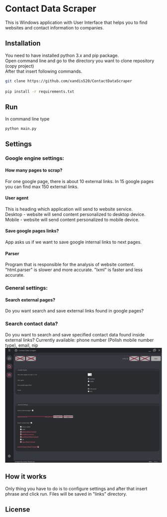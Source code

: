 # Contact Data Scraper
This is Windows application with User Interface that helps you to find websites and contact information to companies.
## Installation
You need to have installed python 3.x and pip package.\
Open command line and go to the directory you want to clone repository (copy project)\
After that insert following commands.
```bash
git clone https://github.com/xandis520/ContactDataScraper

pip install -r requirements.txt
```
## Run
In command line type
```bash
python main.py
```
## Settings
### Google engine settings:
#### How many pages to scrap?
For one google page, there is about 10 external links. In 15 google pages you can find max 150 external links.
#### User agent
This is heading which application will send to website service.\
Desktop - website will send content personalized to desktop device.\
Mobile - website will send content personalized to mobile device.
#### Save google pages links?
App asks us if we want to save google internal links to next pages.
#### Parser
Program that is responsible for the analysis of website content. "html.parser" is slower and more accurate. "lxml" is faster and less accurate.
### General settings:
#### Search external pages?
Do you want search and save external links found in google pages?
### Search contact data?
Do you want to search and save specified contact data found inside external links?
Currently available: phone number (Polish mobile number type), email, nip
![settings](resources/images/ui_settings.png)

## How it works
Only thing you have to do is to configure settings and after that insert phrase and click run.
Files will be saved in "links" directory.
## License
